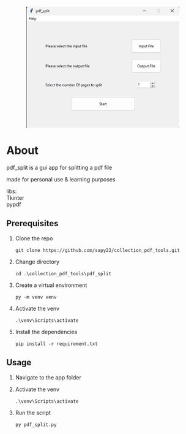 <p align="center">
<img width="400" src="./image/f1.png">  
</p>



# About
pdf_split is a gui app for splitting a pdf file  

made for personal use & learning purposes 

libs:  
Tkinter  
pypdf 

## Prerequisites  
1. Clone the repo
   ```
   git clone https://github.com/sapy22/collection_pdf_tools.git
   ```

2. Change directory
   ```
   cd .\collection_pdf_tools\pdf_split
   ```

3. Create a virtual environment
   ```
   py -m venv venv
   ```

4. Activate the venv
   ```
   .\venv\Scripts\activate
   ```

5. Install the dependencies
   ```
   pip install -r requirement.txt
   ```

## Usage
1. Navigate to the app folder  

2. Activate the venv
   ```
   .\venv\Scripts\activate
   ```

3. Run the script
   ```
   py pdf_split.py
   ```





